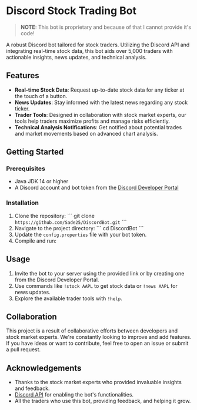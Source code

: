 # Discord Stock Trading Bot
> **NOTE:** This bot is proprietary and because of that I cannot provide it's code!

A robust Discord bot tailored for stock traders. Utilizing the Discord API and integrating real-time stock data, this bot aids over 5,000 traders with actionable insights, news updates, and technical analysis.


## Features

- **Real-time Stock Data**: Request up-to-date stock data for any ticker at the touch of a button.
- **News Updates**: Stay informed with the latest news regarding any stock ticker.
- **Trader Tools**: Designed in collaboration with stock market experts, our tools help traders maximize profits and manage risks efficiently.
- **Technical Analysis Notifications**: Get notified about potential trades and market movements based on advanced chart analysis.

## Getting Started

### Prerequisites

- Java JDK 14 or higher
- A Discord account and bot token from the [Discord Developer Portal](https://discord.com/developers/applications)

### Installation

1. Clone the repository:
\```
git clone `https://github.com/Sade25/DiscordBot.git`
\```
2. Navigate to the project directory:
\```
cd DiscordBot
\```
3. Update the `config.properties` file with your bot token.
4. Compile and run:


## Usage

1. Invite the bot to your server using the provided link or by creating one from the Discord Developer Portal.
2. Use commands like `!stock AAPL` to get stock data or `!news AAPL` for news updates.
3. Explore the available trader tools with `!help`.

## Collaboration

This project is a result of collaborative efforts between developers and stock market experts. We're constantly looking to improve and add features. If you have ideas or want to contribute, feel free to open an issue or submit a pull request.

## Acknowledgements

- Thanks to the stock market experts who provided invaluable insights and feedback.
- [Discord API](https://discord.com/developers/docs/intro) for enabling the bot's functionalities.
- All the traders who use this bot, providing feedback, and helping it grow.
